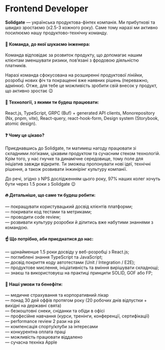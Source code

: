## <h1> Frontend Developer </h1> 
<b>Solidgate</b> — українська продуктова-фінтех компанія. Ми прибуткові та швидко зростаємо (x2.5-3 кожного року). Саме тому наразі ми активно посилюємо нашу продуктово-технічну команду.

#### &#128205; Команда, до якої шукаємо інженера:
<p> Команда відповідає за розвиток продукту, що допомагає нашим клієнтам зменшувати ризики, пов’язані з фродовою діяльністю платників.
<p> Наразі команда сфокусована на розширенні продуктової лінійки, розробці нових фіч та покращенні вже наявних рішень (переважно, адмінки). Отже, для тебе це можливість зробити свій внесок у продукт, що активно зростає 😉 </p>

#### &#128509; Технології, з якими ти будеш працювати: 
<p>React.js, TypeScript, GRPC (Buf) + generated API clients, Monorepository (Nx, pnpm, vite), React-query, react-hook-form, Design system (Storybook, atomic design).</p>

#### &#10067; Чому це цікаво?
<p> Приєднавшись до Solidgate, ти матимеш нагоду працювати зі складними логіками, цікавим продуктом та сучасним стеком технологій. Крім того, у нас гнучке та динамічне середовище, тому поле для ініціатив завжди відкрите. Ти зможеш пропонувати нові ідеї, технічні рішення, а також розвивати інжинірінг культуру компанії. </p>

<p> До речі, згідно з NPS дослідженням цього року, 97% наших колег хочуть бути через 1.5 роки з Solidgate 😉 <p>

#### &#128293; Детальніше, що саме ти будеш робити:
— покращувати користувацький досвід клієнтів платформи;<br>
— покривати код тестами та метриками;<br>
— проводити code review;<br>
— розвивати культуру розробки й ділитись вже набутими знаннями з командою.<br>

#### &#9757; Що потрібно, аби приєднатися до нас:
— щонайменше 1.5 роки досвіду у веб-розробці з React.js;<br>
— поглиблені знання TypeScript та JavaScript;<br>
— досвід покриття коду автотестами (Unit / Integration / E2E);<br>
— продуктове мислення, ініціативність та вміння вирішувати складнощі;<br>
— знаєш та використовуєш на практиці принципи SOLID, GOF або FP;<br>

#### &#129321; Наші умови та бенефіти:
— медичне страхування та корпоративний лікар<br>
— понад 30 дей оффів протягом року (20 робочих днів відпустки + вихідні на державні свята)<br>
— безкоштовні снеки, сніданки та обіди в офісі<br>
— професійне навчання (курси, тренінги, конференції, сертифікації)<br>
— performance review 2 рази на рік<br>
— компенсація спорту/клуби за інтересами<br>
— конкурентна оплата праці<br>
— можливість працювати віддалено<br>
— сучасна техніка Apple<br>
